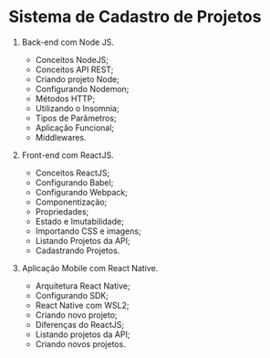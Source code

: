 # Sistema de Cadastro de Projetos

1. Back-end com Node JS.
   - Conceitos NodeJS;
   - Conceitos API REST;
   - Criando projeto Node;
   - Configurando Nodemon;
   - Métodos HTTP;
   - Utilizando o Insomnia;
   - Tipos de Parâmetros;
   - Aplicação Funcional;
   - Middlewares.
   
2. Front-end com ReactJS.
    - Conceitos ReactJS;
    - Configurando Babel;
    - Configurando Webpack;
    - Componentização;
    - Propriedades;
    - Estado e Imutabilidade;
    - Importando CSS e imagens;
    - Listando Projetos da API;
    - Cadastrando Projetos.
    
3. Aplicação Mobile com React Native.
    - Arquitetura React Native;
    - Configurando SDK;
    - React Native com WSL2;
    - Criando novo projeto;
    - Diferenças do ReactJS;
    - Listando projetos da API;
    - Criando novos projetos.
